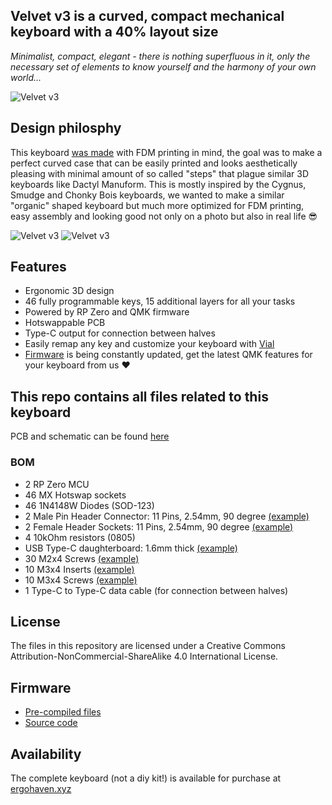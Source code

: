 ## Velvet v3 is a curved, compact mechanical keyboard with a 40% layout size  
*Minimalist, compact, elegant - there is nothing superfluous in it, only the necessary set of elements to know yourself and the harmony of your own world...*

![Velvet v3](images/01.jpg)

## Design philosphy
This keyboard [was made](https://www.youtube.com/watch?v=800tXbrIh_E) with FDM printing in mind, the goal was to make a perfect curved case that can be easily printed and looks aesthetically pleasing with minimal amount of so called "steps" that plague similar 3D keyboards like Dactyl Manuform. This is mostly inspired by the Cygnus, Smudge and Chonky Bois keyboards, we wanted to make a similar "organic" shaped keyboard but much more optimized for FDM printing, easy assembly and looking good not only on a photo but also in real life 😎

![Velvet v3](images/02.jpg)
![Velvet v3](images/03.jpg)


## Features
 
- Ergonomic 3D design
- 46 fully programmable keys, 15 additional layers for all your tasks
- Powered by RP Zero and QMK firmware
- Hotswappable PCB
- Type-C output for connection between halves
- Easily remap any key and customize your keyboard with [Vial](https://get.vial.today/) 
- [Firmware](https://github.com/ergohaven/keymap_hub) is being constantly updated, get the latest QMK features for your keyboard from us ♥️

## This repo contains all files related to this keyboard
PCB and schematic can be found [here](https://oshwlab.com/yuriiq/velvet_v3)
### BOM
- 2 RP Zero MCU 
- 46 MX Hotswap sockets
- 46 1N4148W Diodes (SOD-123)
- 2 Male Pin Header Connector: 11 Pins, 2.54mm, 90 degree [(example)](https://aliexpress.ru/item/1005005614848270.html)
- 2 Female Header Sockets: 11 Pins, 2.54mm, 90 degree [(example)](https://aliexpress.ru/item/1005006067940562.html)
- 4 10kOhm resistors (0805)
- USB Type-C daughterboard: 1.6mm thick [(example)](https://aliexpress.ru/item/1005005857575118.html)
- 30 M2x4 Screws [(example)](https://aliexpress.ru/item/1005005898007060.html)
- 10 M3x4 Inserts [(example)](https://aliexpress.ru/item/1005004290019650.html) 
- 10 M3x4 Screws [(example)](https://aliexpress.ru/item/1005005898007060.html) 
- 1 Type-C to Type-C data cable (for connection between halves)

## License 

The files in this repository are licensed under a Creative Commons Attribution-NonCommercial-ShareAlike 4.0 International License.

## Firmware
- [Pre-compiled files][1]
- [Source code][2]

[1]: https://github.com/ergohaven/keymap_hub
[2]: https://github.com/ergohaven/vial-qmk/tree/vial/keyboards/ergohaven

## Availability
The complete keyboard (not a diy kit!) is available for purchase at [ergohaven.xyz](https://ergohaven.xyz/shop)
